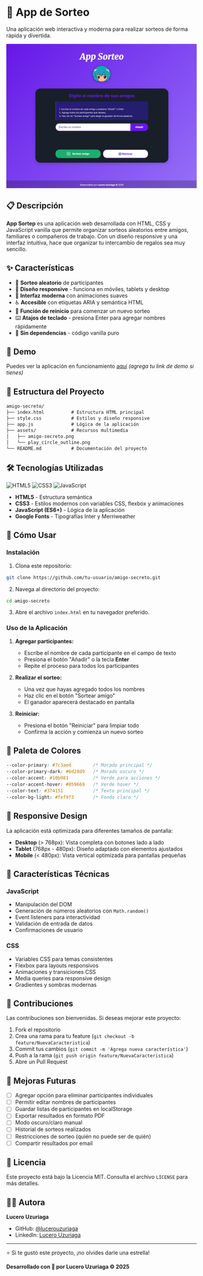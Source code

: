 # 🎁 App de Sorteo

Una aplicación web interactiva y moderna para realizar sorteos de forma rápida y divertida.

![App Sorteo](img/home.png)

## 📋 Descripción

**App Sortep** es una aplicación web desarrollada con HTML, CSS y JavaScript vanilla que permite organizar sorteos aleatorios entre amigos, familiares o compañeros de trabajo. Con un diseño responsive y una interfaz intuitiva, hace que organizar tu intercambio de regalos sea muy sencillo.

## ✨ Características

- 🎲 **Sorteo aleatorio** de participantes
- 📱 **Diseño responsive** - funciona en móviles, tablets y desktop
- 🎨 **Interfaz moderna** con animaciones suaves
- ♿ **Accesible** con etiquetas ARIA y semántica HTML
- 🔄 **Función de reinicio** para comenzar un nuevo sorteo
- ⌨️ **Atajos de teclado** - presiona Enter para agregar nombres rápidamente
- 🎯 **Sin dependencias** - código vanilla puro

## 🚀 Demo

Puedes ver la aplicación en funcionamiento [aquí](#) _(agrega tu link de demo si tienes)_

## 📁 Estructura del Proyecto

```
amigo-secreto/
├── index.html          # Estructura HTML principal
├── style.css           # Estilos y diseño responsive
├── app.js              # Lógica de la aplicación
├── assets/             # Recursos multimedia
│   ├── amigo-secreto.png
│   └── play_circle_outline.png
└── README.md           # Documentación del proyecto
```

## 🛠️ Tecnologías Utilizadas


![HTML5](https://img.shields.io/badge/HTML5-E34F26?style=flat&logo=html5&logoColor=white)
![CSS3](https://img.shields.io/badge/CSS3-1572B6?style=flat&logo=css3&logoColor=white)
![JavaScript](https://img.shields.io/badge/JavaScript-F7DF1E?style=flat&logo=javascript&logoColor=black)


- **HTML5** - Estructura semántica
- **CSS3** - Estilos modernos con variables CSS, flexbox y animaciones
- **JavaScript (ES6+)** - Lógica de la aplicación
- **Google Fonts** - Tipografías Inter y Merriweather

## 📖 Cómo Usar

### Instalación

1. Clona este repositorio:
```bash
git clone https://github.com/tu-usuario/amigo-secreto.git
```

2. Navega al directorio del proyecto:
```bash
cd amigo-secreto
```

3. Abre el archivo `index.html` en tu navegador preferido.

### Uso de la Aplicación

1. **Agregar participantes:**
   - Escribe el nombre de cada participante en el campo de texto
   - Presiona el botón "Añadir" o la tecla **Enter**
   - Repite el proceso para todos los participantes

2. **Realizar el sorteo:**
   - Una vez que hayas agregado todos los nombres
   - Haz clic en el botón "Sortear amigo"
   - El ganador aparecerá destacado en pantalla

3. **Reiniciar:**
   - Presiona el botón "Reiniciar" para limpiar todo
   - Confirma la acción y comienza un nuevo sorteo

## 🎨 Paleta de Colores

```css
--color-primary: #7c3aed        /* Morado principal */
--color-primary-dark: #6d28d9   /* Morado oscuro */
--color-accent: #10b981         /* Verde para acciones */
--color-accent-hover: #059669   /* Verde hover */
--color-text: #374151           /* Texto principal */
--color-bg-light: #fef9f3       /* Fondo claro */
```

## 📱 Responsive Design

La aplicación está optimizada para diferentes tamaños de pantalla:

- **Desktop** (> 768px): Vista completa con botones lado a lado
- **Tablet** (768px - 480px): Diseño adaptado con elementos ajustados
- **Mobile** (< 480px): Vista vertical optimizada para pantallas pequeñas

## 🔧 Características Técnicas

### JavaScript
- Manipulación del DOM
- Generación de números aleatorios con `Math.random()`
- Event listeners para interactividad
- Validación de entrada de datos
- Confirmaciones de usuario

### CSS
- Variables CSS para temas consistentes
- Flexbox para layouts responsivos
- Animaciones y transiciones CSS
- Media queries para responsive design
- Gradientes y sombras modernas

## 🤝 Contribuciones

Las contribuciones son bienvenidas. Si deseas mejorar este proyecto:

1. Fork el repositorio
2. Crea una rama para tu feature (`git checkout -b feature/NuevaCaracteristica`)
3. Commit tus cambios (`git commit -m 'Agrega nueva característica'`)
4. Push a la rama (`git push origin feature/NuevaCaracteristica`)
5. Abre un Pull Request

## 📝 Mejoras Futuras

- [ ] Agregar opción para eliminar participantes individuales
- [ ] Permitir editar nombres de participantes
- [ ] Guardar listas de participantes en localStorage
- [ ] Exportar resultados en formato PDF
- [ ] Modo oscuro/claro manual
- [ ] Historial de sorteos realizados
- [ ] Restricciones de sorteo (quién no puede ser de quién)
- [ ] Compartir resultados por email

## 📄 Licencia

Este proyecto está bajo la Licencia MIT. Consulta el archivo `LICENSE` para más detalles.

## 👩‍💻 Autora

**Lucero Uzuriaga**

- GitHub: [@lucerouzuriaga](https://github.com/lucerouzuriaga)
- LinkedIn: [Lucero Uzuriaga](https://linkedin.com/in/lucerouzuriaga)

---

⭐ Si te gustó este proyecto, ¡no olvides darle una estrella!

**Desarrollado con 💜 por Lucero Uzuriaga © 2025**
